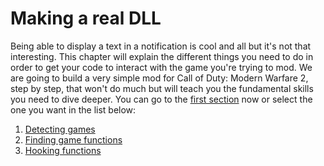 # Making a real DLL
Being able to display a text in a notification is cool and all but it's not that interesting. This chapter will explain the different things you need to do in order to get your code to interact with the game you're trying to mod. We are going to build a very simple mod for Call of Duty: Modern Warfare 2, step by step, that won't do much but will teach you the fundamental skills you need to dive deeper. You can go to the [first section](DetectingGames/detecting-games.md) now or select the one you want in the list below:

1. [Detecting games](DetectingGames/detecting-games.md)  
2. [Finding game functions](finding-functions.md)  
3. [Hooking functions](hooking-functions.md)  
